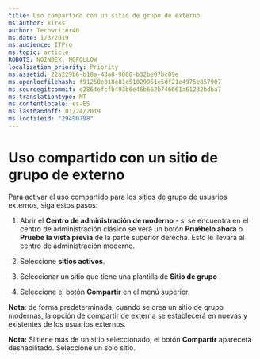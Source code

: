 ```yaml
---
title: Uso compartido con un sitio de grupo de externo
ms.author: kirks
author: Techwriter40
ms.date: 1/3/2019
ms.audience: ITPro
ms.topic: article
ROBOTS: NOINDEX, NOFOLLOW
localization_priority: Priority
ms.assetid: 22a229b6-b18a-43a8-9868-b32be87bc09e
ms.openlocfilehash: f91258e018e81e51029961e5df21e4975e857907
ms.sourcegitcommit: e2864efcfb493b6e46b662b746661a61232bdba7
ms.translationtype: MT
ms.contentlocale: es-ES
ms.lasthandoff: 01/24/2019
ms.locfileid: "29490798"
---
```

# <a name="external-sharing-with-a-team-site"></a>Uso compartido con un sitio de grupo de externo

Para activar el uso compartido para los sitios de grupo de usuarios externos, siga estos pasos: 
  
1. Abrir el **Centro de administración de moderno** - si se encuentra en el centro de administración clásico se verá un botón **Pruébelo ahora** o **Pruebe la vista previa** de la parte superior derecha. Esto le llevará al centro de administración moderno. 
  
2. Seleccione **sitios activos**. 
  
3. Seleccionar un sitio que tiene una plantilla de **Sitio de grupo** . 
  
4. Seleccione el botón **Compartir** en el menú superior. 
  
 **Nota**: de forma predeterminada, cuando se crea un sitio de grupo modernas, la opción de compartir de externa se establecerá en nuevas y existentes de los usuarios externos. 
  
 **Nota:** Si tiene más de un sitio seleccionado, el botón **Compartir** aparecerá deshabilitado. Seleccione un solo sitio. 
  

